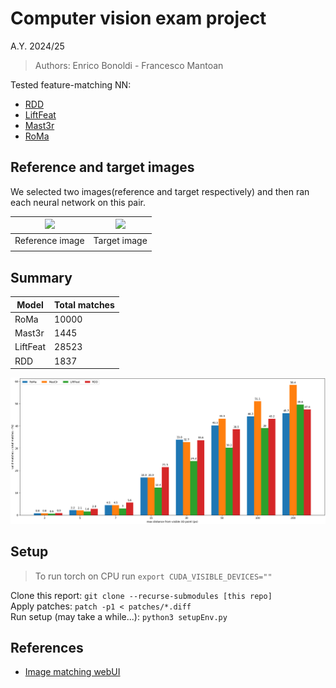 # Computer vision exam project 
A.Y. 2024/25

> Authors: Enrico Bonoldi - Francesco Mantoan

Tested feature-matching NN:
- [RDD](https://github.com/xtcpete/rdd) 
- [LiftFeat](https://github.com/lyp-deeplearning/LiftFeat)
- [Mast3r](https://github.com/naver/mast3r)
- [RoMa](https://github.com/Vincentqyw/RoMa)

## Reference and target images

We selected two images(reference and target respectively) and then ran each neural network on this pair.


| ![](assets/dante_ref.JPG) | ![](assets/dante_target.JPG) |
| :-----------------------: | :--------------------------: |
|      Reference image      |         Target image         |
|                           |                              |


## Summary 

| Model    | Total matches |
| -------- | ------------- |
| RoMa     | 10000         |
| Mast3r   | 1445          |
| LiftFeat | 28523         |
| RDD      | 1837          |


![](assets/results/masking.png)


## Setup

> To run torch on CPU run ```export CUDA_VISIBLE_DEVICES=""```  

Clone this report: ```git clone --recurse-submodules [this repo]```   
Apply patches: ```patch -p1 < patches/*.diff```  
Run setup (may take a while...): ```python3 setupEnv.py```  

## References

- [Image matching webUI](https://github.com/Vincentqyw/image-matching-webui)